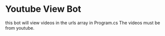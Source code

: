 # Youtube View Bot

this bot will view videos in the urls array in Program.cs The videos must be from youtube.
